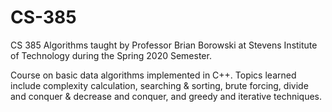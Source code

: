 # CS-385
CS 385 Algorithms taught by Professor Brian Borowski at Stevens Institute of Technology during the Spring 2020 Semester.

Course on basic data algorithms implemented in C++. Topics learned include complexity calculation, searching & sorting, brute forcing, divide and conquer & decrease and conquer, and greedy and iterative techniques.
